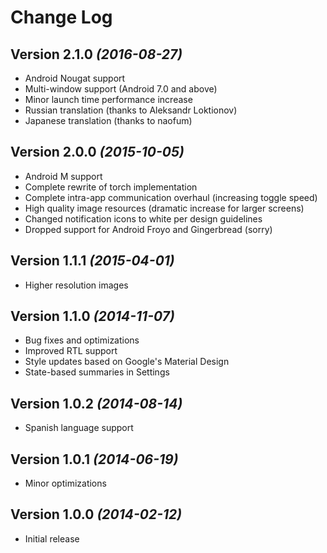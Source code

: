 # Change Log

## Version 2.1.0 *(2016-08-27)*

* Android Nougat support
* Multi-window support (Android 7.0 and above)
* Minor launch time performance increase
* Russian translation (thanks to Aleksandr Loktionov)
* Japanese translation (thanks to naofum)

## Version 2.0.0 *(2015-10-05)*

* Android M support
* Complete rewrite of torch implementation
* Complete intra-app communication overhaul (increasing toggle speed)
* High quality image resources (dramatic increase for larger screens)
* Changed notification icons to white per design guidelines
* Dropped support for Android Froyo and Gingerbread (sorry)

## Version 1.1.1 *(2015-04-01)*

* Higher resolution images

## Version 1.1.0 *(2014-11-07)*

* Bug fixes and optimizations
* Improved RTL support
* Style updates based on Google's Material Design
* State-based summaries in Settings

## Version 1.0.2 *(2014-08-14)*

* Spanish language support

## Version 1.0.1 *(2014-06-19)*

* Minor optimizations

## Version 1.0.0 *(2014-02-12)*

* Initial release
